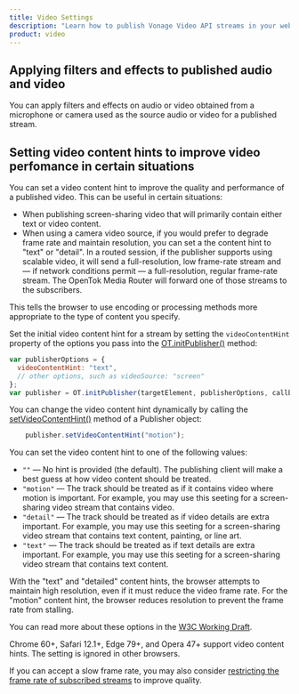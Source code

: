 ```yaml
---
title: Video Settings
description: "Learn how to publish Vonage Video API streams in your web application. Once you have connected to a session, you can send video, audio, and messages by publishing a stream."
product: video
---
```


## Applying filters and effects to published audio and video

You can apply filters and effects on audio or video obtained from a microphone or camera used as the source audio or video for a published stream.

<!-- OPT-TODO: see [this topic](/developer/guides/audio-video/js/#audio-video-filters). -->

## Setting video content hints to improve video perfomance in certain situations

You can set a video content hint to improve the quality and performance of a published video. This can be useful in certain situations:

* When publishing screen-sharing video that will primarily contain either text or video content.
* When using a camera video source, if you would prefer to degrade frame rate and maintain resolution, you can set a the content hint to "text" or "detail". In a routed session, if the publisher supports using scalable video, it will send a full-resolution, low frame-rate stream and — if network conditions permit — a full-resolution, regular frame-rate stream. The OpenTok Media Router will forward one of those streams to the subscribers.

This tells the browser to use encoding or processing methods more appropriate to the type of content you specify.

Set the initial video content hint for a stream by setting the `videoContentHint` property of the options you pass into the [OT.initPublisher()](/sdk/stitch/video-js-reference/OT.html#initPublisher) method:

```js
var publisherOptions = {
  videoContentHint: "text",
  // other options, such as videoSource: "screen"
};
var publisher = OT.initPublisher(targetElement, publisherOptions, callbackFunction);
```    

You can change the video content hint dynamically by calling the [setVideoContentHint()](/sdk/stitch/video-js-reference/Publisher.html#setVideoContentHint) method of a Publisher object:

```js
    publisher.setVideoContentHint("motion");
```

You can set the video content hint to one of the following values:

* `""` — No hint is provided (the default). The publishing client will make a best guess at how video content should be treated.
* `"motion"` — The track should be treated as if it contains video where motion is important. For example, you may use this seeting for a screen-sharing video stream that contains video.
* `"detail"` — The track should be treated as if video details are extra important. For example, you may use this seeting for a screen-sharing video stream that contains text content, painting, or line art.
* `"text"` — The track should be treated as if text details are extra important. For example, you may use this seeting for a screen-sharing video stream that contains text content.

With the "text" and "detailed" content hints, the browser attempts to maintain high resolution, even if it must reduce the video frame rate. For the "motion" content hint, the browser reduces resolution to prevent the frame rate from stalling.

You can read more about these options in the [W3C Working Draft](https://www.w3.org/TR/mst-content-hint/#video-content-hints).

Chrome 60+, Safari 12.1+, Edge 79+, and Opera 47+ support video content hints. The setting is ignored in other browsers.

If you can accept a slow frame rate, you may also consider [restricting the frame rate of subscribed streams](/video/tutorials/subscribe-stream) to improve quality.

<!-- OPT-TODO: ## Other audio and video options

See the developer guide for [Adjusting audio and video](/developer/guides/audio-video/js/#audio-tuning).

## Getting audio and video statistics for a publisher

See [Getting statistics about a publisher's stream](#get_stats). -->
